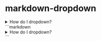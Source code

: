 # markdown-dropdown


<details>
<summary>How do I dropdown?</summary>
<br>
This is how you dropdown.
</details>
```markdown
<details>
<summary>How do I dropdown?</summary>
<br>
This is how you dropdown.
</details>
```

